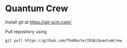 Quantum Crew
============

Install git at https://git-scm.com/

Pull repository using

```shell
git pull https://github.com/TheMaster3558/QuantumCrew
```

